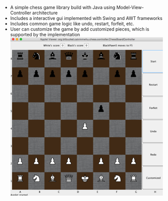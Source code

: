 <ul>
<li>A simple chess game library build with Java using Model-View-Controller architecture</li>
<li>Includes a interactive gui implemented with Swing and AWT frameworks</li>
<li>Includes common game logic like undo, restart, forfeit, etc.</li>
<li>User can customize the game by add customized pieces, which is supported by the implementation</li>
<img src="images/sampleChessBoard.png">
</ul>